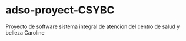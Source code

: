 # adso-proyect-CSYBC
Proyecto de software sistema integral de atencion del centro de salud y belleza Caroline
